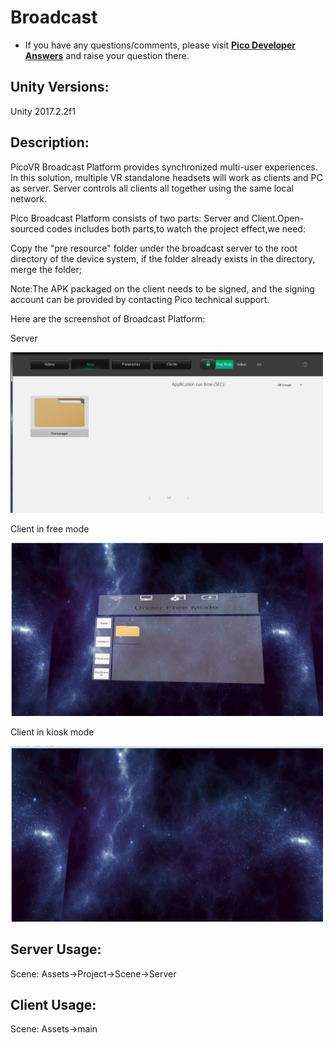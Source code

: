 # Broadcast

- If you have any questions/comments, please visit [**Pico Developer Answers**](https://devanswers.pico-interactive.com/) and raise your question there.

## Unity Versions:

Unity 2017.2.2f1

## Description:

PicoVR Broadcast Platform provides synchronized multi-user experiences. In this solution, multiple VR standalone headsets will work as clients and PC as server. Server controls all clients all together using the same local network.

Pico Broadcast Platform consists of two parts: Server and Client.Open-sourced codes includes both parts,to watch the project effect,we need:

Copy the "pre resource" folder under the broadcast server to the root directory of the device system, if the folder already exists in the directory, merge the folder;

Note:The APK packaged on the client needs to be signed, and the signing account can be provided by contacting Pico technical support.

Here are the screenshot of Broadcast Platform:


Server

<a> <img src="https://github.com/picoxr/Broadcast/blob/master/serverpicture.png" width="500"/> </a>

Client in free mode

<a> <img src="https://github.com/picoxr/Broadcast/blob/master/freemode.png" width="500"/> </a>

Client in kiosk mode

<a> <img src="https://github.com/picoxr/Broadcast/blob/master/kioskmode.png" width="500"/> </a>

## Server Usage:

Scene: Assets->Project->Scene->Server

## Client Usage:

Scene: Assets->main






